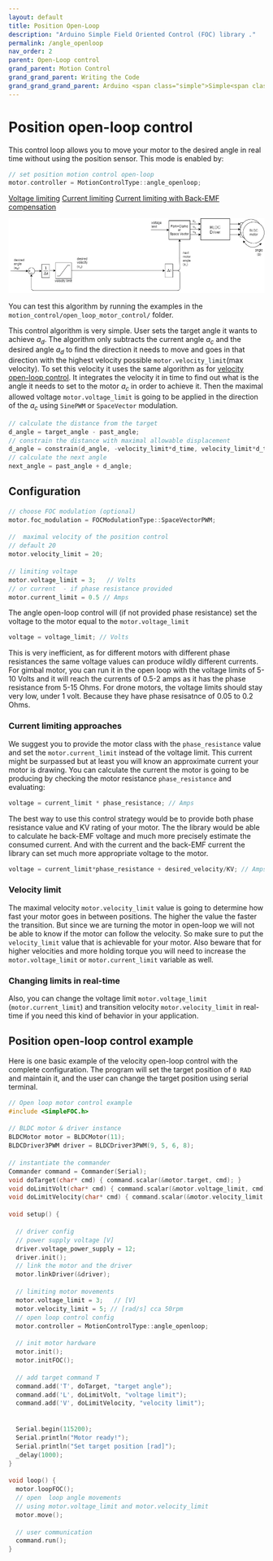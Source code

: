 ```yaml
---
layout: default
title: Position Open-Loop
description: "Arduino Simple Field Oriented Control (FOC) library ."
permalink: /angle_openloop
nav_order: 2
parent: Open-Loop control
grand_parent: Motion Control
grand_grand_parent: Writing the Code
grand_grand_grand_parent: Arduino <span class="simple">Simple<span class="foc">FOC</span>library</span>
---
```


# Position open-loop control 
This control loop allows you to move your motor to the desired angle in real time without using the position sensor. This mode is enabled by:
```cpp
// set position motion control open-loop
motor.controller = MotionControlType::angle_openloop;
```

<script type="text/javascript">
    function show(id){
        Array.from(document.getElementsByClassName('gallery_img')).forEach(
        function(e){e.style.display = "none";});
        document.getElementById(id).style.display = "block";
        Array.from(document.getElementsByClassName("btn-primary")).forEach(
        function(e){e.classList.remove("btn-primary");});
        document.getElementById("btn-"+id).classList.add("btn-primary");
    }
</script>

<a href ="javascript:show(0);" id="btn-0" class="btn  btn-primary">Voltage limiting</a>
<a href ="javascript:show(1);" id="btn-1" class="btn">Current limiting</a>
<a href ="javascript:show(2);" id="btn-2" class="btn ">Current limiting with Back-EMF compensation</a>

<img style="display:display" id="0" class="gallery_img " src="extras/Images/open_loop_angle (3).png"/>
<img style="display:none" id="1" class="gallery_img " src="extras/Images/open_loop_angle (1).png"/>
<img style="display:none" id="2" class="gallery_img " src="extras/Images/open_loop_angle (2).png"/>


You can test this algorithm by running the examples in the `motion_control/open_loop_motor_control/` folder.

This control algorithm is very simple. User sets the target angle it wants to achieve <i>a<sub>d</sub></i>. The algorithm only subtracts the current angle <i>a<sub>c</sub></i> and the desired angle <i>a<sub>d</sub></i> to find the direction it needs to move and goes in that direction with the highest velocity possible `motor.velocity_limit`(max velocity). To set this velocity it uses the same algorithm as for [velocity open-loop control](velocity_openloop). It integrates the velocity it in time to find out what is the angle it needs to set to the motor <i>a<sub>c</sub></i> in order to achieve it. Then the maximal allowed voltage `motor.voltage_limit` is going to be applied in the direction of the <i>a<sub>c</sub></i> using `SinePWM` or `SpaceVector` modulation. 

```cpp
// calculate the distance from the target
d_angle = target_angle - past_angle;
// constrain the distance with maximal allowable displacement
d_angle = constrain(d_angle, -velocity_limit*d_time, velocity_limit*d_time)
// calculate the next angle
next_angle = past_angle + d_angle;
```

## Configuration
``` cpp
// choose FOC modulation (optional)
motor.foc_modulation = FOCModulationType::SpaceVectorPWM;

//  maximal velocity of the position control
// default 20
motor.velocity_limit = 20;

// limiting voltage 
motor.voltage_limit = 3;   // Volts
// or current  - if phase resistance provided
motor.current_limit = 0.5 // Amps

```

The angle open-loop control will (if not provided phase resistance) set the voltage to the motor equal to the `motor.voltage_limit`

```cpp
voltage = voltage_limit; // Volts
```
This is very inefficient, as for different motors with different phase resistances the same voltage values can produce wildly different currents.
For gimbal motor, you can run it in the open loop with the voltage limits of 5-10 Volts and it will reach the currents of 0.5-2 amps as it has the phase resistance from 5-15 Ohms. For drone motors, the voltage limits should stay very low, under 1 volt. Because they have phase resisatnce of 0.05 to 0.2 Ohms.

### Current limiting approaches

We suggest you to provide the motor class with the `phase_resistance` value and set the `motor.current_limit` instead of the voltage limit. This current might be surpassed but at least you will know an approximate current your motor is drawing. You can calculate the current the motor is going to be producing by checking the motor resistance `phase_resistance` and evaluating:
```cpp
voltage = current_limit * phase_resistance; // Amps
```
The best way to use this control strategy would be to provide both phase resistance value and KV rating of your motor. The the library would be able to calculate he back-EMF voltage and much more precisely estimate the consumed current. And with the current and the back-EMF current the library can set much more appropriate voltage to the motor.
```cpp
voltage = current_limit*phase_resistance + desired_velocity/KV; // Amps
```

### Velocity limit

The maximal velocity `motor.velocity_limit` value is going to determine how fast your motor goes in between positions. The higher the value the faster the transition. But since we are turning the motor in open-loop we will not be able to know if the motor can follow the velocity. So make sure to put the `velocity_limit` value that is achievable for your motor. Also beware that for higher velocities and more holding torque you will need to increase the `motor.voltage_limit` or `motor.current_limit` variable as well.

### Changing limits in real-time

Also, you can change the voltage limit `motor.voltage_limit` (`motor.current_limit`) and transition velocity `motor.velocity_limit` in real-time if you need this kind of behavior in your application.

## Position open-loop control example
Here is one basic example of the velocity open-loop control with the complete configuration. The program will set the target position of `0 RAD` and maintain it, and the user can change the target position using serial terminal.
```cpp
// Open loop motor control example
#include <SimpleFOC.h>

// BLDC motor & driver instance
BLDCMotor motor = BLDCMotor(11);
BLDCDriver3PWM driver = BLDCDriver3PWM(9, 5, 6, 8);

// instantiate the commander
Commander command = Commander(Serial);
void doTarget(char* cmd) { command.scalar(&motor.target, cmd); }
void doLimitVolt(char* cmd) { command.scalar(&motor.voltage_limit, cmd); }
void doLimitVelocity(char* cmd) { command.scalar(&motor.velocity_limit, cmd); }

void setup() {

  // driver config
  // power supply voltage [V]
  driver.voltage_power_supply = 12;
  driver.init();
  // link the motor and the driver
  motor.linkDriver(&driver);

  // limiting motor movements
  motor.voltage_limit = 3;   // [V]
  motor.velocity_limit = 5; // [rad/s] cca 50rpm
  // open loop control config
  motor.controller = MotionControlType::angle_openloop;

  // init motor hardware
  motor.init();
  motor.initFOC();

  // add target command T
  command.add('T', doTarget, "target angle");
  command.add('L', doLimitVolt, "voltage limit");
  command.add('V', doLimitVelocity, "velocity limit");


  Serial.begin(115200);
  Serial.println("Motor ready!");
  Serial.println("Set target position [rad]");
  _delay(1000);
}

void loop() {
  motor.loopFOC(); 
  // open  loop angle movements
  // using motor.voltage_limit and motor.velocity_limit
  motor.move();
  
  // user communication
  command.run();
}
```